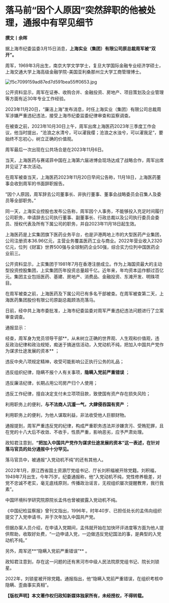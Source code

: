 # 落马前“因个人原因”突然辞职的他被处理，通报中有罕见细节

**撰文丨余晖**

据上海市纪委监委3月15日消息，**上海实业（集团）有限公司原总裁周军被“双开”。**

周军，1969年3月出生，南京大学文学学士，复旦大学国际金融专业经济学硕士，上海交通大学上海高级金融学院-美国亚利桑那州立大学工商管理博士。

![f5c7099159ad87ed7d591bea55ff0653.jpg](https://raw.githubusercontent.com/qqhsx/qqnews_image/main/2024/03/15/落马前“因个人原因”突然辞职的他被处理，通报中有罕见细节 /f5c7099159ad87ed7d591bea55ff0653.jpg)

公开资料显示，周军在证券、收购合并、金融投资、房地产、项目策划及企业管理等方面有近30年专业工作经验。

2023年11月20日，“廉洁上海”发布消息，时任上海实业（集团）有限公司总裁周军涉嫌严重违纪违法，接受上海市纪委监委纪律审查和监察调查。

在被查之前，2023年10月30日上午，周军出席上海医药2023年三季度工作会议，他当时提出，“沧浪之水清兮，可以濯我缨；沧浪之水浊兮，可以濯我足”，要始终不忘初心，树立正确的价值观。

周军最后一次出现在公共场合是在2023年11月6日。

当天，上海医药与赛诺菲中国在上海第六届进博会现场达成了战略合作，周军出席并见证了本次活动。

在周军被查当天，上海医药2023年11月20日早间公告称，11月18日，上海医药董事会收到周军的书面辞职报告。

“因个人原因，周军辞去公司董事长、非执行董事、董事会战略委员会召集人及委员等全部职务。”

同一天，上海实业控股也发布公告称，周军因个人事务，不能够投入充足时间履行公司职务，申请辞去公司执行董事、副董事长、行政总裁以及公司执行委员会委员、授权代表及所有下属公司的职务，并自2023年11月18日起生效。

上海医药是上实集团旗下医药业务平台，也是沪港两地上市的大型医药产业集团，公司注册资本36.96亿元，主营业务覆盖医药工业与商业。2022年营业收入2320亿元，位列《财富》世界500强与全球制药企业50强，综合实力位列中国医药企业前三。

公开资料显示，上实集团于1981年7月在香港注册成立。作为上海国资最大的主动型投资控股集团，上实集团历年投资总量超千亿。近年来，年均资本运作额过百亿元。集团主业包括医药、基建、房地产、消费品、金融投资、东滩开发、明珠项目。

在周军被查之前，上海医药及下属公司已有多名干部被查。在周军被查第二天，上海医药集团股份有限公司原副总裁顾浩亮落马。

日前，经中共上海市委批准，上海市纪委监委对周军严重违纪违法问题进行了立案审查调查。

通报显示：

经查，周军身为党员领导干部**，从未树立正确的世界观、人生观和价值观，违反政治纪律和政治规矩，痴迷于搞迷信活动，入党动机不纯，把加入中国共产党作为谋求仕途发展的资本**
；

违反中央八项规定精神，收受可能影响公正执行公务的礼品；

违反组织纪律，隐瞒不报个人有关事项，**隐瞒入党前严重错误** ；

违反廉洁纪律，长期占用公司房产归个人使用；

违反工作纪律，擅自决定支付未立项项目款，致使国有资产存在损失风险；

利用职务上的便利，**与不法商人沆瀣一气，大肆侵吞国有资产** ；

利用职务上的便利，为他人谋取利益，非法收受他人巨额财物。

通报提到，周军严重违反党的纪律，构成严重职务违法并涉嫌贪污、受贿犯罪，且在党的十八大后不收敛、不收手，性质严重，影响恶劣，应予严肃处理。

政知君注意到，**“把加入中国共产党作为谋求仕途发展的资本”这一表述，在针对落马官员的处分通报中十分罕见。**

落马官员中，被通报“入党动机不纯”的还有其他人。

2022年1月，原江西省国土资源厅党组书记、厅长刘积福被开除党籍。刘积福，1949年7月出生，今年75岁。纪委通报称，他“入党动机不纯，党性修养极差，对党不忠诚不老实，毫无底线原则，传播政治谣言，无视组织屡次提醒教育，我行我素”。

中国环境科学研究院原院长孟伟也曾被披露入党动机不纯。

《中国纪检监察报》曾刊文指出，1996年，时年40岁、已担任处长的孟伟向组织提交了入党申请书，并于次年加入中国共产党。

但据办案人员介绍，在申请入党期间，孟伟就开始在加快环评进度等方面为他人提供帮助，收取好处费，“一边申请入党，一边做违反党纪国法的事，是典型的入党动机不纯。”

另外，周军还**“隐瞒入党前严重错误”** 。

政知君注意到，存在这一问题的还有黑河市中级人民法院原党组书记、院长刘锁星。

2022年，刘锁星被开除党籍。通报指出，他“隐瞒入党前严重错误，在组织考核中隐瞒、歪曲事实真相”。

**【版权声明】本文著作权归政知新媒体独家所有，未经授权，不得转载。**

